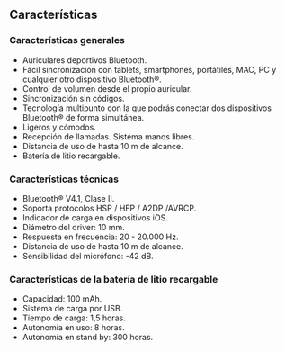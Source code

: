 ## Características

### Características generales

* Auriculares deportivos Bluetooth.
* Fácil sincronización con tablets, smartphones, portátiles, MAC, PC y cualquier otro dispositivo Bluetooth®.
* Control de volumen desde el propio auricular.
* Sincronización sin códigos.
* Tecnología multipunto con la que podrás conectar dos dispositivos Bluetooth® de forma simultánea.
* Ligeros y cómodos.
* Recepción de llamadas. Sistema manos libres. 
* Distancia de uso de hasta 10 m de alcance.
* Batería de litio recargable.

### Características técnicas

*	Bluetooth® V4.1, Clase II.
*	Soporta protocolos HSP / HFP / A2DP /AVRCP.
*	Indicador de carga en dispositivos iOS.
*	Diámetro del driver: 10 mm.
*	Respuesta en frecuencia: 20 - 20.000 Hz.
*	Distancia de uso de hasta 10 m de alcance.
*	Sensibilidad del micrófono: -42 dB. 

### Características de la batería de litio recargable

*	Capacidad: 100 mAh.
*	Sistema de carga por USB.
*	Tiempo de carga: 1,5 horas.
*	Autonomía en uso: 8 horas.
*	Autonomía en stand by: 300 horas.

